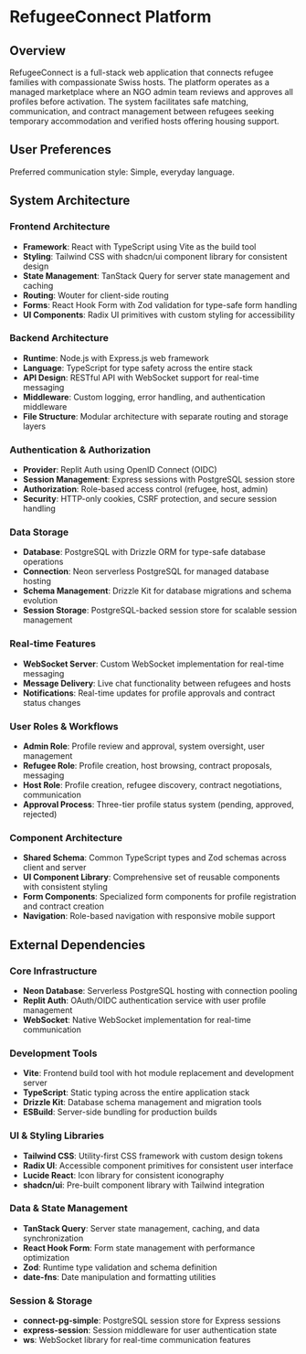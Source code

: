 # RefugeeConnect Platform

## Overview

RefugeeConnect is a full-stack web application that connects refugee families with compassionate Swiss hosts. The platform operates as a managed marketplace where an NGO admin team reviews and approves all profiles before activation. The system facilitates safe matching, communication, and contract management between refugees seeking temporary accommodation and verified hosts offering housing support.

## User Preferences

Preferred communication style: Simple, everyday language.

## System Architecture

### Frontend Architecture
- **Framework**: React with TypeScript using Vite as the build tool
- **Styling**: Tailwind CSS with shadcn/ui component library for consistent design
- **State Management**: TanStack Query for server state management and caching
- **Routing**: Wouter for client-side routing
- **Forms**: React Hook Form with Zod validation for type-safe form handling
- **UI Components**: Radix UI primitives with custom styling for accessibility

### Backend Architecture
- **Runtime**: Node.js with Express.js web framework
- **Language**: TypeScript for type safety across the entire stack
- **API Design**: RESTful API with WebSocket support for real-time messaging
- **Middleware**: Custom logging, error handling, and authentication middleware
- **File Structure**: Modular architecture with separate routing and storage layers

### Authentication & Authorization
- **Provider**: Replit Auth using OpenID Connect (OIDC)
- **Session Management**: Express sessions with PostgreSQL session store
- **Authorization**: Role-based access control (refugee, host, admin)
- **Security**: HTTP-only cookies, CSRF protection, and secure session handling

### Data Storage
- **Database**: PostgreSQL with Drizzle ORM for type-safe database operations
- **Connection**: Neon serverless PostgreSQL for managed database hosting
- **Schema Management**: Drizzle Kit for database migrations and schema evolution
- **Session Storage**: PostgreSQL-backed session store for scalable session management

### Real-time Features
- **WebSocket Server**: Custom WebSocket implementation for real-time messaging
- **Message Delivery**: Live chat functionality between refugees and hosts
- **Notifications**: Real-time updates for profile approvals and contract status changes

### User Roles & Workflows
- **Admin Role**: Profile review and approval, system oversight, user management
- **Refugee Role**: Profile creation, host browsing, contract proposals, messaging
- **Host Role**: Profile creation, refugee discovery, contract negotiations, communication
- **Approval Process**: Three-tier profile status system (pending, approved, rejected)

### Component Architecture
- **Shared Schema**: Common TypeScript types and Zod schemas across client and server
- **UI Component Library**: Comprehensive set of reusable components with consistent styling
- **Form Components**: Specialized form components for profile registration and contract creation
- **Navigation**: Role-based navigation with responsive mobile support

## External Dependencies

### Core Infrastructure
- **Neon Database**: Serverless PostgreSQL hosting with connection pooling
- **Replit Auth**: OAuth/OIDC authentication service with user profile management
- **WebSocket**: Native WebSocket implementation for real-time communication

### Development Tools
- **Vite**: Frontend build tool with hot module replacement and development server
- **TypeScript**: Static typing across the entire application stack
- **Drizzle Kit**: Database schema management and migration tools
- **ESBuild**: Server-side bundling for production builds

### UI & Styling Libraries
- **Tailwind CSS**: Utility-first CSS framework with custom design tokens
- **Radix UI**: Accessible component primitives for consistent user interface
- **Lucide React**: Icon library for consistent iconography
- **shadcn/ui**: Pre-built component library with Tailwind integration

### Data & State Management
- **TanStack Query**: Server state management, caching, and data synchronization
- **React Hook Form**: Form state management with performance optimization
- **Zod**: Runtime type validation and schema definition
- **date-fns**: Date manipulation and formatting utilities

### Session & Storage
- **connect-pg-simple**: PostgreSQL session store for Express sessions
- **express-session**: Session middleware for user authentication state
- **ws**: WebSocket library for real-time communication features